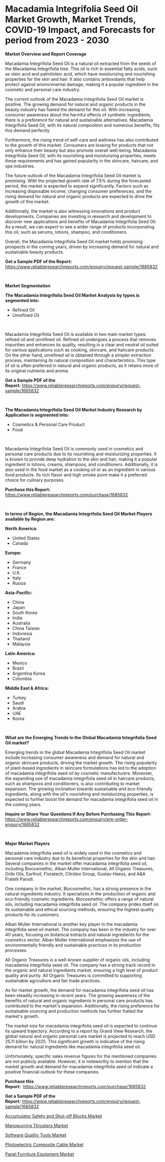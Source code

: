 <p><h1>Macadamia Integrifolia Seed Oil Market Growth, Market Trends, COVID-19 Impact, and Forecasts for period from 2023 - 2030</h1></p><p><strong>Market Overview and Report Coverage</strong></p>
<p><p>Macadamia Integrifolia Seed Oil is a natural oil extracted from the seeds of the Macadamia Integrifolia tree. This oil is rich in essential fatty acids, such as oleic acid and palmitoleic acid, which have moisturizing and nourishing properties for the skin and hair. It also contains antioxidants that help protect against environmental damage, making it a popular ingredient in the cosmetic and personal care industry.</p><p>The current outlook of the Macadamia Integrifolia Seed Oil market is positive. The growing demand for natural and organic products in the beauty industry has fueled the demand for this oil. With increasing consumer awareness about the harmful effects of synthetic ingredients, there is a preference for natural and sustainable alternatives. Macadamia Integrifolia Seed Oil, with its natural composition and numerous benefits, fits this demand perfectly.</p><p>Furthermore, the rising trend of self-care and wellness has also contributed to the growth of this market. Consumers are looking for products that not only enhance their beauty but also promote overall well-being. Macadamia Integrifolia Seed Oil, with its nourishing and moisturizing properties, meets these requirements and has gained popularity in the skincare, haircare, and spa industries.</p><p>The future outlook of the Macadamia Integrifolia Seed Oil market is promising. With the projected growth rate of 7.5% during the forecasted period, the market is expected to expand significantly. Factors such as increasing disposable income, changing consumer preferences, and the rising demand for natural and organic products are expected to drive the growth of this market.</p><p>Additionally, the market is also witnessing innovations and product developments. Companies are investing in research and development to discover new applications and benefits of Macadamia Integrifolia Seed Oil. As a result, we can expect to see a wider range of products incorporating this oil, such as serums, lotions, shampoo, and conditioners.</p><p>Overall, the Macadamia Integrifolia Seed Oil market holds promising prospects in the coming years, driven by increasing demand for natural and sustainable beauty products.</p></p>
<p><strong>Get a Sample PDF of the Report:</strong> <a href="https://www.reliableresearchreports.com/enquiry/request-sample/1685832">https://www.reliableresearchreports.com/enquiry/request-sample/1685832</a></p>
<p>&nbsp;</p>
<p><strong>Market Segmentation</strong></p>
<p><strong>The Macadamia Integrifolia Seed Oil Market Analysis by types is segmented into:</strong></p>
<p><ul><li>Refined Oil</li><li>Unrefined Oil</li></ul></p>
<p>&nbsp;</p>
<p><p>Macadamia Integrifolia Seed Oil is available in two main market types: refined oil and unrefined oil. Refined oil undergoes a process that removes impurities and enhances its quality, resulting in a clear and neutral oil suited for various applications such as cooking, skincare, and haircare products. On the other hand, unrefined oil is obtained through a simpler extraction process, maintaining its natural composition and characteristics. This type of oil is often preferred in natural and organic products, as it retains more of its original nutrients and aroma.</p></p>
<p><strong>Get a Sample PDF of the Report:</strong>&nbsp;<a href="https://www.reliableresearchreports.com/enquiry/request-sample/1685832">https://www.reliableresearchreports.com/enquiry/request-sample/1685832</a></p>
<p>&nbsp;</p>
<p><strong>The Macadamia Integrifolia Seed Oil Market Industry Research by Application is segmented into:</strong></p>
<p><ul><li>Cosmetics & Personal Care Product</li><li>Food</li></ul></p>
<p>&nbsp;</p>
<p><p>Macadamia Integrifolia Seed Oil is commonly used in cosmetics and personal care products due to its nourishing and moisturizing properties. It is known to provide deep hydration to the skin and hair, making it a popular ingredient in lotions, creams, shampoos, and conditioners. Additionally, it is also used in the food market as a cooking oil or as an ingredient in various food products. Its rich flavor and high smoke point make it a preferred choice for culinary purposes.</p></p>
<p><strong>Purchase this Report:</strong>&nbsp; <a href="https://www.reliableresearchreports.com/purchase/1685832">https://www.reliableresearchreports.com/purchase/1685832</a></p>
<p>&nbsp;</p>
<p><strong>In terms of Region, the Macadamia Integrifolia Seed Oil Market Players available by Region are:</strong></p>
<p>
    <p> <strong> North America: </strong>
        <ul>
            <li>United States</li>
            <li>Canada</li>
        </ul>
        </p> 
    <p> <strong> Europe: </strong>
        <ul>
            <li>Germany</li>
            <li>France</li>
            <li>U.K.</li>
            <li>Italy</li>
            <li>Russia</li>
        </ul>
        </p> 
    <p> <strong> Asia-Pacific: </strong>
        <ul>
            <li>China</li>
            <li>Japan</li>
            <li>South Korea</li>
            <li>India</li>
            <li>Australia</li>
            <li>China Taiwan</li>
            <li>Indonesia</li>
            <li>Thailand</li>
            <li>Malaysia</li>
        </ul>
        </p> 
    <p> <strong> Latin America: </strong>
        <ul>
            <li>Mexico</li>
            <li>Brazil</li>
            <li>Argentina Korea</li>
            <li>Colombia</li>
        </ul>
        </p> 
    <p> <strong> Middle East & Africa: </strong>
        <ul>
            <li>Turkey</li>
            <li>Saudi</li>
            <li>Arabia</li>
            <li>UAE</li>
            <li>Korea</li>
        </ul>
    </p>
    </p>
<p>&nbsp;</p>
<p><strong>What are the Emerging Trends in the Global Macadamia Integrifolia Seed Oil market?</strong></p>
<p><p>Emerging trends in the global Macadamia Integrifolia Seed Oil market include increasing consumer awareness and demand for natural and organic skincare products, driving the market growth. The rising popularity of plant-based ingredients in skincare formulations has led to the adoption of macadamia integrifolia seed oil by cosmetic manufacturers. Moreover, the expanding use of macadamia integrifolia seed oil in haircare products, such as shampoos and conditioners, is also contributing to market expansion. The growing inclination towards sustainable and eco-friendly ingredients, along with the oil's nourishing and moisturizing properties, is expected to further boost the demand for macadamia integrifolia seed oil in the coming years.</p></p>
<p><strong>Inquire or Share Your Questions If Any Before Purchasing This Report</strong>- <a href="https://www.reliableresearchreports.com/enquiry/pre-order-enquiry/1685832">https://www.reliableresearchreports.com/enquiry/pre-order-enquiry/1685832</a></p>
<p>&nbsp;</p>
<p><strong>Major Market Players</strong></p>
<p><p>Macadamia integrifolia seed oil is widely used in the cosmetics and personal care industry due to its beneficial properties for the skin and hair. Several companies in the market offer macadamia integrifolia seed oil, including Biocosmethic, Alban Muller International, All Organic Treasures, Oribi Oils, Earthoil, Floratech, Citróleo Group, Gustav Heess, and A&A Fratelli Parodi.</p><p>One company in the market, Biocosmethic, has a strong presence in the natural ingredients industry. It specializes in the production of organic and eco-friendly cosmetic ingredients. Biocosmethic offers a range of natural oils, including macadamia integrifolia seed oil. The company prides itself on its sustainable and ethical sourcing methods, ensuring the highest quality products for its customers.</p><p>Alban Muller International is another key player in the macadamia integrifolia seed oil market. The company has been in the industry for over 40 years, focusing on botanical extracts and natural ingredients for the cosmetics sector. Alban Muller International emphasizes the use of environmentally friendly and sustainable practices in its production processes.</p><p>All Organic Treasures is a well-known supplier of organic oils, including macadamia integrifolia seed oil. The company has a strong track record in the organic and natural ingredients market, ensuring a high level of product quality and purity. All Organic Treasures is committed to supporting sustainable agriculture and fair trade practices.</p><p>As for market growth, the demand for macadamia integrifolia seed oil has been steadily increasing in recent years. The growing awareness of the benefits of natural and organic ingredients in personal care products has contributed to the market's expansion. Additionally, the rising preference for sustainable sourcing and production methods has further fueled the market's growth.</p><p>The market size for macadamia integrifolia seed oil is expected to continue its upward trajectory. According to a report by Grand View Research, the global natural and organic personal care market is projected to reach USD 25.11 billion by 2025. This significant growth is indicative of the rising demand for natural ingredients like macadamia integrifolia seed oil.</p><p>Unfortunately, specific sales revenue figures for the mentioned companies are not publicly available. However, it is noteworthy to mention that the market growth and demand for macadamia integrifolia seed oil indicate a positive financial outlook for these companies.</p></p>
<p><strong>Purchase this Report:</strong>&nbsp;&nbsp;<a href="https://www.reliableresearchreports.com/purchase/1685832">https://www.reliableresearchreports.com/purchase/1685832</a></p>
<p></p>
<p><strong>Get a Sample PDF of the Report:</strong>&nbsp;<a href="https://www.reliableresearchreports.com/enquiry/request-sample/1685832">https://www.reliableresearchreports.com/enquiry/request-sample/1685832</a></p>
<p><p><a href="https://www.linkedin.com/pulse/accumulator-safety-shut-off-blocks-market/">Accumulator Safety and Shut-off Blocks Market</a></p><p><a href="https://www.linkedin.com/pulse/manoeuvring-thrusters-market-size-growth-forecast-from/">Manoeuvring Thrusters Market</a></p><p><a href="https://medium.com/@cletaturner879789/software-quality-tools-market-exploring-market-share-market-trends-and-future-growth-9f2ee166491f">Software Quality Tools Market</a></p><p><a href="https://medium.com/@nathanl41025/photoelectric-composite-cable-market-size-growth-forecast-2023-2030-7ba2d8886574">Photoelectric Composite Cable Market</a></p><p><a href="https://github.com/Krish2023na/Market-Research-Report-List-1/blob/main/panel-furniture-equipment-market.md">Panel Furniture Equipment Market</a></p></p>